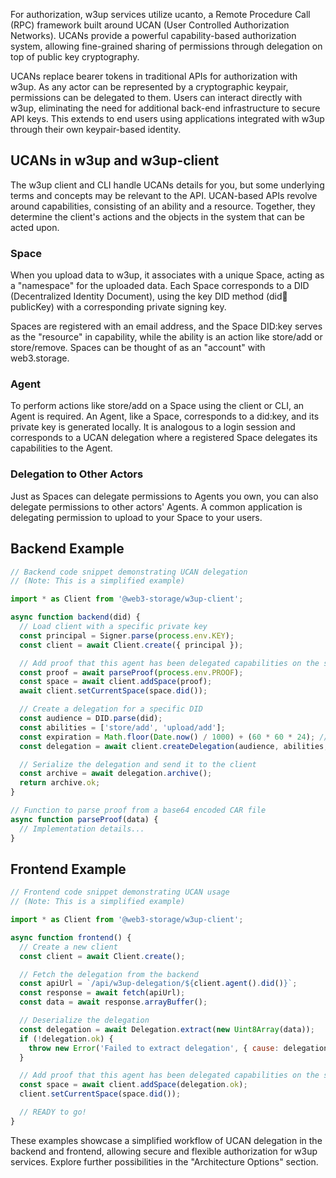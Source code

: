 
For authorization, w3up services utilize ucanto, a Remote Procedure Call (RPC) framework built around UCAN (User Controlled Authorization Networks). UCANs provide a powerful capability-based authorization system, allowing fine-grained sharing of permissions through delegation on top of public key cryptography.

UCANs replace bearer tokens in traditional APIs for authorization with w3up. As any actor can be represented by a cryptographic keypair, permissions can be delegated to them. Users can interact directly with w3up, eliminating the need for additional back-end infrastructure to secure API keys. This extends to end users using applications integrated with w3up through their own keypair-based identity.

## UCANs in w3up and w3up-client

The w3up client and CLI handle UCANs details for you, but some underlying terms and concepts may be relevant to the API. UCAN-based APIs revolve around capabilities, consisting of an ability and a resource. Together, they determine the client's actions and the objects in the system that can be acted upon.

### Space

When you upload data to w3up, it associates with a unique Space, acting as a "namespace" for the uploaded data. Each Space corresponds to a DID (Decentralized Identity Document), using the key DID method (did:key:publicKey) with a corresponding private signing key.

Spaces are registered with an email address, and the Space DID:key serves as the "resource" in capability, while the ability is an action like store/add or store/remove. Spaces can be thought of as an "account" with web3.storage.

### Agent

To perform actions like store/add on a Space using the client or CLI, an Agent is required. An Agent, like a Space, corresponds to a did:key, and its private key is generated locally. It is analogous to a login session and corresponds to a UCAN delegation where a registered Space delegates its capabilities to the Agent.

### Delegation to Other Actors

Just as Spaces can delegate permissions to Agents you own, you can also delegate permissions to other actors' Agents. A common application is delegating permission to upload to your Space to your users.

## Backend Example

```javascript
// Backend code snippet demonstrating UCAN delegation
// (Note: This is a simplified example)

import * as Client from '@web3-storage/w3up-client';

async function backend(did) {
  // Load client with a specific private key
  const principal = Signer.parse(process.env.KEY);
  const client = await Client.create({ principal });

  // Add proof that this agent has been delegated capabilities on the space
  const proof = await parseProof(process.env.PROOF);
  const space = await client.addSpace(proof);
  await client.setCurrentSpace(space.did());

  // Create a delegation for a specific DID
  const audience = DID.parse(did);
  const abilities = ['store/add', 'upload/add'];
  const expiration = Math.floor(Date.now() / 1000) + (60 * 60 * 24); // 24 hours from now
  const delegation = await client.createDelegation(audience, abilities, { expiration });

  // Serialize the delegation and send it to the client
  const archive = await delegation.archive();
  return archive.ok;
}

// Function to parse proof from a base64 encoded CAR file
async function parseProof(data) {
  // Implementation details...
}
```

## Frontend Example

```javascript
// Frontend code snippet demonstrating UCAN usage
// (Note: This is a simplified example)

import * as Client from '@web3-storage/w3up-client';

async function frontend() {
  // Create a new client
  const client = await Client.create();

  // Fetch the delegation from the backend
  const apiUrl = `/api/w3up-delegation/${client.agent().did()}`;
  const response = await fetch(apiUrl);
  const data = await response.arrayBuffer();

  // Deserialize the delegation
  const delegation = await Delegation.extract(new Uint8Array(data));
  if (!delegation.ok) {
    throw new Error('Failed to extract delegation', { cause: delegation.error });
  }

  // Add proof that this agent has been delegated capabilities on the space
  const space = await client.addSpace(delegation.ok);
  client.setCurrentSpace(space.did());

  // READY to go!
}
```

These examples showcase a simplified workflow of UCAN delegation in the backend and frontend, allowing secure and flexible authorization for w3up services. Explore further possibilities in the "Architecture Options" section.